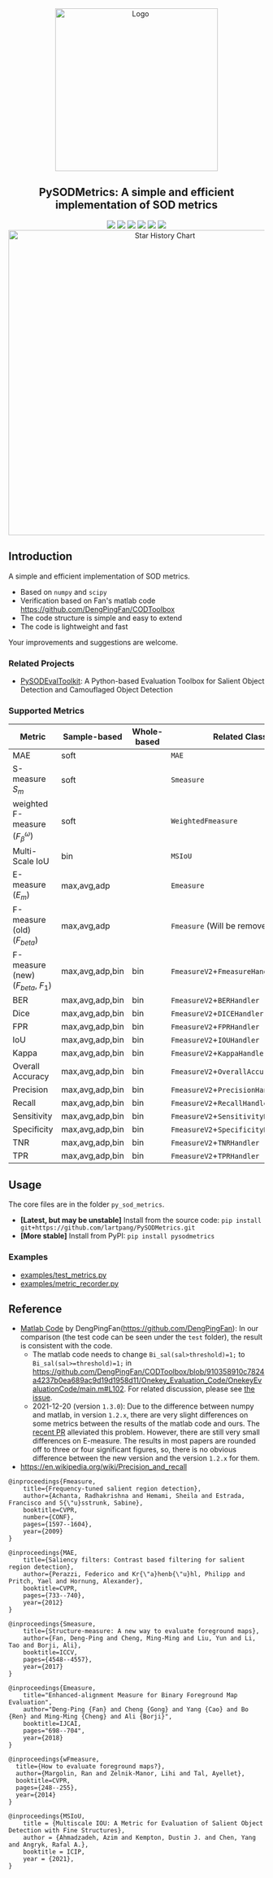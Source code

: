 <div align="center">
  <img src="https://github.com/lartpang/PySODMetrics/blob/main/images/logo.png?raw=true" alt="Logo" width="320" height="auto">
  </br>
  <h2>PySODMetrics: A simple and efficient implementation of SOD metrics</h2>
  <a href="./readme_zh.md"><img src="https://img.shields.io/badge/README-%E4%B8%AD%E6%96%87-blue"></a>
  <img src="https://img.shields.io/pypi/v/pysodmetrics">
  <img src="https://img.shields.io/pypi/dm/pysodmetrics?label=pypi%20downloads&logo=PyPI&logoColor=white">
  <img src="https://img.shields.io/github/last-commit/lartpang/PySODMetrics">
  <img src="https://img.shields.io/github/last-commit/lartpang/PySODMetrics">
  <img src="https://img.shields.io/github/release-date/lartpang/PySODMetrics">
  <img src="https://api.star-history.com/svg?repos=lartpang/PySODMetrics&type=Date" alt="Star History Chart" width="600" height="auto">
</div>

## Introduction

A simple and efficient implementation of SOD metrics.

- Based on `numpy` and `scipy`
- Verification based on Fan's matlab code <https://github.com/DengPingFan/CODToolbox>
- The code structure is simple and easy to extend
- The code is lightweight and fast

Your improvements and suggestions are welcome.

### Related Projects

- [PySODEvalToolkit](https://github.com/lartpang/PySODEvalToolkit): A Python-based Evaluation Toolbox for Salient Object Detection and Camouflaged Object Detection

### Supported Metrics

| Metric                                    | Sample-based    | Whole-based | Related Class                         |
| ----------------------------------------- | --------------- | ----------- | ------------------------------------- |
| MAE                                       | soft            |             | `MAE`                                 |
| S-measure $S_{m}$                         | soft            |             | `Smeasure`                            |
| weighted F-measure ($F^{\omega}_{\beta}$) | soft            |             | `WeightedFmeasure`                    |
| Multi-Scale IoU                           | bin             |             | `MSIoU`                               |
| E-measure ($E_{m}$)                       | max,avg,adp     |             | `Emeasure`                            |
| F-measure (old) ($F_{beta}$)              | max,avg,adp     |             | `Fmeasure` (Will be removed!)         |
| F-measure (new) ($F_{beta}$, $F_{1}$)     | max,avg,adp,bin | bin         | `FmeasureV2`+`FmeasureHandler`        |
| BER                                       | max,avg,adp,bin | bin         | `FmeasureV2`+`BERHandler`             |
| Dice                                      | max,avg,adp,bin | bin         | `FmeasureV2`+`DICEHandler`            |
| FPR                                       | max,avg,adp,bin | bin         | `FmeasureV2`+`FPRHandler`             |
| IoU                                       | max,avg,adp,bin | bin         | `FmeasureV2`+`IOUHandler`             |
| Kappa                                     | max,avg,adp,bin | bin         | `FmeasureV2`+`KappaHandler`           |
| Overall Accuracy                          | max,avg,adp,bin | bin         | `FmeasureV2`+`OverallAccuracyHandler` |
| Precision                                 | max,avg,adp,bin | bin         | `FmeasureV2`+`PrecisionHandler`       |
| Recall                                    | max,avg,adp,bin | bin         | `FmeasureV2`+`RecallHandler`          |
| Sensitivity                               | max,avg,adp,bin | bin         | `FmeasureV2`+`SensitivityHandler`     |
| Specificity                               | max,avg,adp,bin | bin         | `FmeasureV2`+`SpecificityHandler`     |
| TNR                                       | max,avg,adp,bin | bin         | `FmeasureV2`+`TNRHandler`             |
| TPR                                       | max,avg,adp,bin | bin         | `FmeasureV2`+`TPRHandler`             |

## Usage

The core files are in the folder `py_sod_metrics`.

- **[Latest, but may be unstable]** Install from the source code: `pip install git+https://github.com/lartpang/PySODMetrics.git`
- **[More stable]** Install from PyPI: `pip install pysodmetrics`

### Examples

- [examples/test_metrics.py](./examples/test_metrics.py)
- [examples/metric_recorder.py](./examples/metric_recorder.py)

## Reference

- [Matlab Code](https://github.com/DengPingFan/CODToolbox) by DengPingFan(<https://github.com/DengPingFan>): In our comparison (the test code can be seen under the `test` folder), the result is consistent with the code.
  - The matlab code needs to change `Bi_sal(sal>threshold)=1;` to `Bi_sal(sal>=threshold)=1;` in <https://github.com/DengPingFan/CODToolbox/blob/910358910c7824a4237b0ea689ac9d19d1958d11/Onekey_Evaluation_Code/OnekeyEvaluationCode/main.m#L102>. For related discussion, please see [the issue](https://github.com/DengPingFan/CODToolbox/issues/1).
  - 2021-12-20 (version `1.3.0`): Due to the difference between numpy and matlab, in version `1.2.x`, there are very slight differences on some metrics between the results of the matlab code and ours. The [recent PR](https://github.com/lartpang/PySODMetrics/pull/3) alleviated this problem. However, there are still very small differences on E-measure. The results in most papers are rounded off to three or four significant figures, so, there is no obvious difference between the new version and the version `1.2.x` for them.
- <https://en.wikipedia.org/wiki/Precision_and_recall>

```text
@inproceedings{Fmeasure,
    title={Frequency-tuned salient region detection},
    author={Achanta, Radhakrishna and Hemami, Sheila and Estrada, Francisco and S{\"u}sstrunk, Sabine},
    booktitle=CVPR,
    number={CONF},
    pages={1597--1604},
    year={2009}
}

@inproceedings{MAE,
    title={Saliency filters: Contrast based filtering for salient region detection},
    author={Perazzi, Federico and Kr{\"a}henb{\"u}hl, Philipp and Pritch, Yael and Hornung, Alexander},
    booktitle=CVPR,
    pages={733--740},
    year={2012}
}

@inproceedings{Smeasure,
    title={Structure-measure: A new way to evaluate foreground maps},
    author={Fan, Deng-Ping and Cheng, Ming-Ming and Liu, Yun and Li, Tao and Borji, Ali},
    booktitle=ICCV,
    pages={4548--4557},
    year={2017}
}

@inproceedings{Emeasure,
    title="Enhanced-alignment Measure for Binary Foreground Map Evaluation",
    author="Deng-Ping {Fan} and Cheng {Gong} and Yang {Cao} and Bo {Ren} and Ming-Ming {Cheng} and Ali {Borji}",
    booktitle=IJCAI,
    pages="698--704",
    year={2018}
}

@inproceedings{wFmeasure,
  title={How to evaluate foreground maps?},
  author={Margolin, Ran and Zelnik-Manor, Lihi and Tal, Ayellet},
  booktitle=CVPR,
  pages={248--255},
  year={2014}
}

@inproceedings{MSIoU,
    title = {Multiscale IOU: A Metric for Evaluation of Salient Object Detection with Fine Structures},
    author = {Ahmadzadeh, Azim and Kempton, Dustin J. and Chen, Yang and Angryk, Rafal A.},
    booktitle = ICIP,
    year = {2021},
}
```
